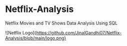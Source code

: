 # Netflix-Analysis
Netflix Movies and TV Shows Data Analysis Using SQL

![Netflix Logo]{https://github.com/JinalGandhi07/Netflix-Analysis/blob/main/logo.png}
